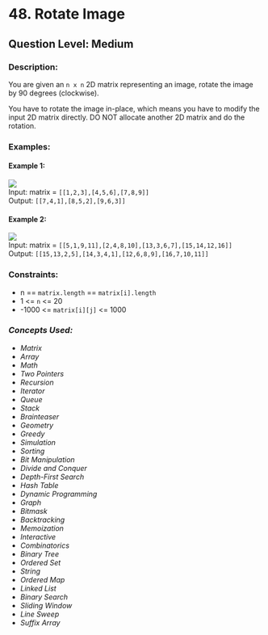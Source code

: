 # 48. Rotate Image
## Question Level: Medium
### Description:
You are given an `n x n` 2D matrix representing an image, rotate the image by 90 degrees (clockwise).

You have to rotate the image in-place, which means you have to modify the input 2D matrix directly. DO NOT allocate another 2D matrix and do the rotation.

### Examples:
#### Example 1:
<img src= "https://assets.leetcode.com/uploads/2020/08/28/mat1.jpg"><br>
Input: matrix = `[[1,2,3],[4,5,6],[7,8,9]]`<br>
Output: `[[7,4,1],[8,5,2],[9,6,3]]`<br>
#### Example 2:
<img src="https://assets.leetcode.com/uploads/2020/08/28/mat2.jpg"><br>
Input: matrix = `[[5,1,9,11],[2,4,8,10],[13,3,6,7],[15,14,12,16]]`<br>
Output: `[[15,13,2,5],[14,3,4,1],[12,6,8,9],[16,7,10,11]]`<br>

### Constraints:

- n == `matrix.length` == `matrix[i].length`
- 1 <= `n` <= 20
- -1000 <= `matrix[i][j]` <= 1000

### <i>Concepts Used:
- Matrix
- Array
- Math
- Two Pointers
- Recursion
- Iterator
- Queue
- Stack
- Brainteaser
- Geometry
- Greedy
- Simulation
- Sorting
- Bit Manipulation
- Divide and Conquer
- Depth-First Search
- Hash Table
- Dynamic Programming
- Graph
- Bitmask
- Backtracking
- Memoization
- Interactive
- Combinatorics
- Binary Tree
- Ordered Set
- String
- Ordered Map
- Linked List
- Binary Search
- Sliding Window
- Line Sweep
- Suffix Array </i>